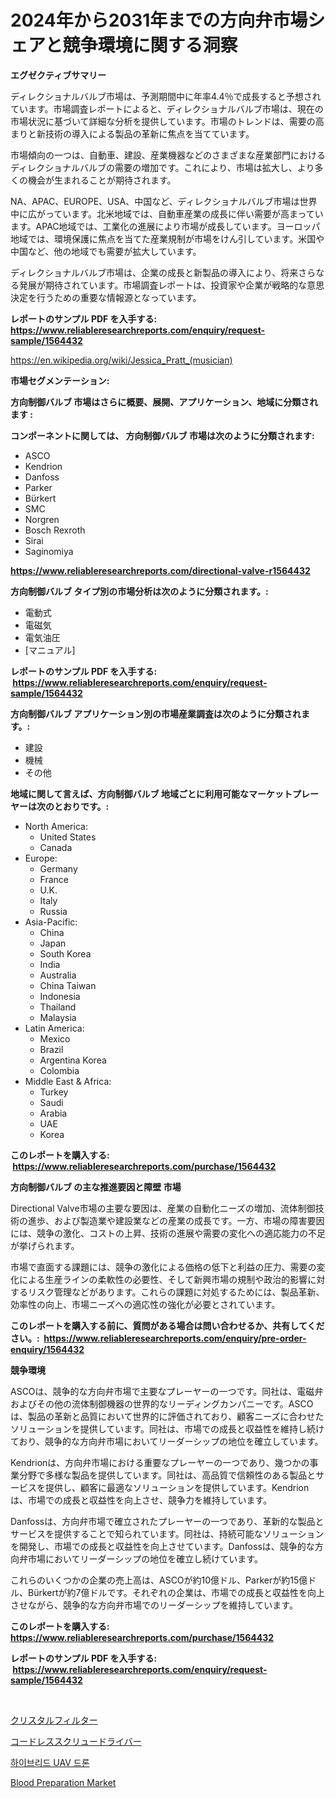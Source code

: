 <p><h1>2024年から2031年までの方向弁市場シェアと競争環境に関する洞察</h1></p><p><strong>エグゼクティブサマリー</strong></p>
<p><p>ディレクショナルバルブ市場は、予測期間中に年率4.4％で成長すると予想されています。市場調査レポートによると、ディレクショナルバルブ市場は、現在の市場状況に基づいて詳細な分析を提供しています。市場のトレンドは、需要の高まりと新技術の導入による製品の革新に焦点を当てています。</p><p>市場傾向の一つは、自動車、建設、産業機器などのさまざまな産業部門におけるディレクショナルバルブの需要の増加です。これにより、市場は拡大し、より多くの機会が生まれることが期待されます。</p><p>NA、APAC、EUROPE、USA、中国など、ディレクショナルバルブ市場は世界中に広がっています。北米地域では、自動車産業の成長に伴い需要が高まっています。APAC地域では、工業化の進展により市場が成長しています。ヨーロッパ地域では、環境保護に焦点を当てた産業規制が市場をけん引しています。米国や中国など、他の地域でも需要が拡大しています。</p><p>ディレクショナルバルブ市場は、企業の成長と新製品の導入により、将来さらなる発展が期待されています。市場調査レポートは、投資家や企業が戦略的な意思決定を行うための重要な情報源となっています。</p></p>
<p><strong>レポートのサンプル PDF を入手する: <a href="https://www.reliableresearchreports.com/enquiry/request-sample/1564432">https://www.reliableresearchreports.com/enquiry/request-sample/1564432</a></strong></p>
<p><a href="https://en.wikipedia.org/wiki/Jessica_Pratt_(musician)">https://en.wikipedia.org/wiki/Jessica_Pratt_(musician)</a></p>
<p><strong>市場セグメンテーション:</strong></p>
<p><strong> 方向制御バルブ 市場はさらに概要、展開、アプリケーション、地域に分類されます :</strong></p>
<p><strong>コンポーネントに関しては、 方向制御バルブ 市場は次のように分類されます: &nbsp;</strong></p>
<p><ul><li>ASCO</li><li>Kendrion</li><li>Danfoss</li><li>Parker</li><li>Bürkert</li><li>SMC</li><li>Norgren</li><li>Bosch Rexroth</li><li>Sirai</li><li>Saginomiya</li></ul></p>
<p><strong><a href="https://www.reliableresearchreports.com/directional-valve-r1564432">https://www.reliableresearchreports.com/directional-valve-r1564432</a></strong></p>
<p><strong> 方向制御バルブ タイプ別の市場分析は次のように分類されます。:</strong></p>
<p><ul><li>電動式</li><li>電磁気</li><li>電気油圧</li><li>[マニュアル]</li></ul></p>
<p><strong>レポートのサンプル PDF を入手する: &nbsp;<a href="https://www.reliableresearchreports.com/enquiry/request-sample/1564432">https://www.reliableresearchreports.com/enquiry/request-sample/1564432</a></strong></p>
<p><strong> 方向制御バルブ アプリケーション別の市場産業調査は次のように分類されます。:</strong></p>
<p><ul><li>建設</li><li>機械</li><li>その他</li></ul></p>
<p><strong>地域に関して言えば、方向制御バルブ 地域ごとに利用可能なマーケットプレーヤーは次のとおりです。:</strong></p>
<p><ul>
    <li>
        North America:
        <ul>
            <li>United States</li>
            <li>Canada</li>
        </ul>
    </li>
    <li>
        Europe:
        <ul>
            <li>Germany</li>
            <li>France</li>
            <li>U.K.</li>
            <li>Italy</li>
            <li>Russia</li>
        </ul>
    </li>
    <li>
        Asia-Pacific:
        <ul>
            <li>China</li>
            <li>Japan</li>
            <li>South Korea</li>
            <li>India</li>
            <li>Australia</li>
            <li>China Taiwan</li>
            <li>Indonesia</li>
            <li>Thailand</li>
            <li>Malaysia</li>
        </ul>
    </li>
    <li>
        Latin America:
        <ul>
            <li>Mexico</li>
            <li>Brazil</li>
            <li>Argentina Korea</li>
            <li>Colombia</li>
        </ul>
    </li>
    <li>
        Middle East & Africa:
        <ul>
            <li>Turkey</li>
            <li>Saudi</li>
            <li>Arabia</li>
            <li>UAE</li>
            <li>Korea</li>
        </ul>
    </li>
    </ul></p>
<p><strong>このレポートを購入する: &nbsp;<a href="https://www.reliableresearchreports.com/purchase/1564432">https://www.reliableresearchreports.com/purchase/1564432</a></strong></p>
<p><strong>方向制御バルブ の主な推進要因と障壁 市場</strong></p>
<p><p>Directional Valve市場の主要な要因は、産業の自動化ニーズの増加、流体制御技術の進歩、および製造業や建設業などの産業の成長です。一方、市場の障害要因には、競争の激化、コストの上昇、技術の進展や需要の変化への適応能力の不足が挙げられます。</p><p>市場で直面する課題には、競争の激化による価格の低下と利益の圧力、需要の変化による生産ラインの柔軟性の必要性、そして新興市場の規制や政治的影響に対するリスク管理などがあります。これらの課題に対処するためには、製品革新、効率性の向上、市場ニーズへの適応性の強化が必要とされています。</p></p>
<p><strong>このレポートを購入する前に、質問がある場合は問い合わせるか、共有してください。:&nbsp; <a href="https://www.reliableresearchreports.com/enquiry/pre-order-enquiry/1564432">https://www.reliableresearchreports.com/enquiry/pre-order-enquiry/1564432</a></strong></p>
<p><strong>競争環境</strong></p>
<p><p>ASCOは、競争的な方向弁市場で主要なプレーヤーの一つです。同社は、電磁弁およびその他の流体制御機器の世界的なリーディングカンパニーです。ASCOは、製品の革新と品質において世界的に評価されており、顧客ニーズに合わせたソリューションを提供しています。同社は、市場での成長と収益性を維持し続けており、競争的な方向弁市場においてリーダーシップの地位を確立しています。</p><p>Kendrionは、方向弁市場における重要なプレーヤーの一つであり、幾つかの事業分野で多様な製品を提供しています。同社は、高品質で信頼性のある製品とサービスを提供し、顧客に最適なソリューションを提供しています。Kendrionは、市場での成長と収益性を向上させ、競争力を維持しています。</p><p>Danfossは、方向弁市場で確立されたプレーヤーの一つであり、革新的な製品とサービスを提供することで知られています。同社は、持続可能なソリューションを開発し、市場での成長と収益性を向上させています。Danfossは、競争的な方向弁市場においてリーダーシップの地位を確立し続けています。</p><p>これらのいくつかの企業の売上高は、ASCOが約10億ドル、Parkerが約15億ドル、Bürkertが約7億ドルです。それぞれの企業は、市場での成長と収益性を向上させながら、競争的な方向弁市場でのリーダーシップを維持しています。</p></p>
<p><strong>このレポートを購入する: &nbsp; <a href="https://www.reliableresearchreports.com/purchase/1564432">https://www.reliableresearchreports.com/purchase/1564432</a></strong></p>
<p><strong>レポートのサンプル PDF を入手する: &nbsp;<a href="https://www.reliableresearchreports.com/enquiry/request-sample/1564432">https://www.reliableresearchreports.com/enquiry/request-sample/1564432</a></strong><strong></strong></p>
<p>&nbsp;</p>
<p><p><a href="https://github.com/DanykaKilback/Market-Research-Report-List-2/blob/main/30562636440.md">クリスタルフィルター</a></p><p><a href="https://github.com/RandallRunte2023/Market-Research-Report-List-2/blob/main/12055736439.md">コードレススクリュードライバー</a></p><p><a href="https://github.com/LuckeyCorbin/Market-Research-Report-List-1/blob/main/833950811062.md">하이브리드 UAV 드론</a></p><p><a href="https://issuu.com/reportprime-2/docs/blood-preparation-market-size-2030.pptx">Blood Preparation Market</a></p></p>